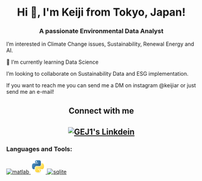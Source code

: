 <h1 align="center">Hi 👋, I'm Keiji from Tokyo, Japan!</h1>
<h3 align="center">A passionate Environmental Data Analyst</h3>

I’m interested in Climate Change issues, Sustainability, Renewal Energy and AI.

🌱 I’m currently learning Data Science

I’m looking to collaborate on Sustainability Data and ESG implementation.

If you want to reach me you can send me a DM on instagram @keijiar or just send me an e-mail!

</p>
 <h2 align="center">Connect with me <h2>
 
<p align="center">

<a href="https://www.linkedin.com/in/karostegui/" target="_blank">
  <img align="center" alt="GEJ1's Linkdein" width="40px" src="https://cdn.jsdelivr.net/npm/simple-icons@v3/icons/linkedin.svg" />

  </a>
</p>

 
 <h3 align="left">Languages and Tools:</h3>
<p align="left"> <a href="https://www.mathworks.com/" target="_blank" rel="noreferrer"> <img src="https://upload.wikimedia.org/wikipedia/commons/2/21/Matlab_Logo.png" alt="matlab" width="40" height="40"/> </a> <a href="https://www.python.org" target="_blank" rel="noreferrer"> <img src="https://raw.githubusercontent.com/devicons/devicon/master/icons/python/python-original.svg" alt="python" width="40" height="40"/> </a> <a href="https://www.sqlite.org/" target="_blank" rel="noreferrer"> <img src="https://www.vectorlogo.zone/logos/sqlite/sqlite-icon.svg" alt="sqlite" width="40" height="40"/> </a> </p>
 
 
 
<!---
keijiar/keijiar is a ✨ special ✨ repository because its `README.md` (this file) appears on your GitHub profile.
You can click the Preview link to take a look at your changes.
--->
